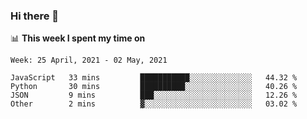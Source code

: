 ### Hi there 👋

📊 __This week I spent my time on__
<!--START_SECTION:waka-->
```text
Week: 25 April, 2021 - 02 May, 2021

JavaScript   33 mins         ███████████░░░░░░░░░░░░░░   44.32 % 
Python       30 mins         ██████████░░░░░░░░░░░░░░░   40.26 % 
JSON         9 mins          ███░░░░░░░░░░░░░░░░░░░░░░   12.26 % 
Other        2 mins          ▓░░░░░░░░░░░░░░░░░░░░░░░░   03.02 % 
```
<!--END_SECTION:waka-->
<!--
**SREEHARI-M-S/SREEHARI-M-S** is a ✨ _special_ ✨ repository because its `README.md` (this file) appears on your GitHub profile.

Here are some ideas to get you started:

- 🔭 I’m currently working on ...
- 🌱 I’m currently learning ...
- 👯 I’m looking to collaborate on ...
- 🤔 I’m looking for help with ...
- 💬 Ask me about ...
- 📫 How to reach me: ...
- 😄 Pronouns: ...
- ⚡ Fun fact: ...
-->
